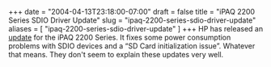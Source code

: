 +++
date = "2004-04-13T23:18:00-07:00"
draft = false
title = "iPAQ 2200 Series SDIO Driver Update"
slug = "ipaq-2200-series-sdio-driver-update"
aliases = [
	"ipaq-2200-series-sdio-driver-update"
]
+++
HP has released an <A href="http://h18007.www1.hp.com/support/files/HandheldiPAQ/us/download/20674.html" target=_blank>update</A> for the iPAQ 2200 Series. It fixes some power consumption problems with SDIO devices and a &#8220;SD Card initialization issue&#8221;. Whatever that means. They don't seem to explain these updates very well.